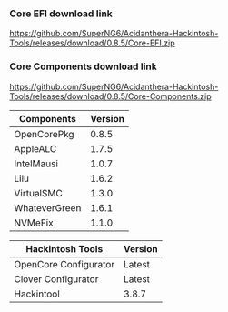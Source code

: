 
### Core EFI download link
https://github.com/SuperNG6/Acidanthera-Hackintosh-Tools/releases/download/0.8.5/Core-EFI.zip

### Core Components download link
https://github.com/SuperNG6/Acidanthera-Hackintosh-Tools/releases/download/0.8.5/Core-Components.zip

| Components    | Version               |
| ------------- | --------------------- |
| OpenCorePkg   | 0.8.5    | 
| AppleALC      | 1.7.5       |
| IntelMausi    | 1.0.7     |
| Lilu          | 1.6.2           |
| VirtualSMC    | 1.3.0     |
| WhateverGreen | 1.6.1  |
| NVMeFix       | 1.1.0        |

| Hackintosh Tools      | Version           |
| --------------------- | ----------------- |
| OpenCore Configurator | Latest            | 
| Clover Configurator   | Latest            |
| Hackintool            | 3.8.7 |

